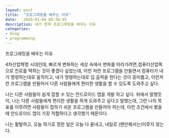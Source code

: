 ```yaml
---
layout: post
title:  "프로그래밍을 배우는 이유"
date:   2020-01-04 09:36:45
description: 내가 현재 프로그래밍을 배우는 이유
categories:         
- blog
- programming
---
```


프로그래밍을 배우는 이유

4차산업혁명 시대인데, 빠르게 변화하는 세상 속에서 변화를 따라가려면,컴퓨터산업쪽으로 진로를 택하는 것이 좋겠다 싶었는데, 이런 저런 프로그램을 만들면서 컴퓨터가 내가 명령하는대로 움직이고, 내가 명령하는대로 입.출력을 한다는 것이 흥미롭고, 이런저런 프로그램을 만들어서 다른 사람들에게 편리한 생활을 할 수 있도록 도와주고 싶다.

나는 다른 사람들이 쉽게 접할 수 있는 안드로이드 앱을 개발 하고 싶다. 위에서 말했듯이, 나는 다른 사람들에게 편리한 생활을 하게 도와주고 싶다고 말했는데, 그런 나의 목표를 이루려면 사람들이 접하기 쉬운 프로그램을 만들어야 하는데, 이런 조건에서 봤을 때 안드로이드 앱이 가장 적합하다고 생각했기 때문이다.

나는 활발하고, 오늘 하기로 정한 일은 오늘 다 끝내고, 내일로 (왠만해서는)미루지 않는다.



